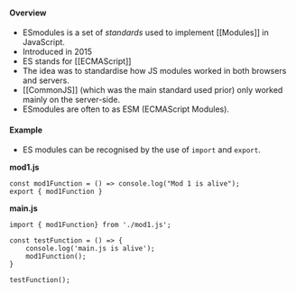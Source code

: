 #### Overview
- ESmodules is a set of *standards* used to implement [[Modules]] in JavaScript.
- Introduced in 2015
- ES stands for [[ECMAScript]]
- The idea was to standardise how JS modules worked in both browsers and servers.
- [[CommonJS]] (which was the main standard used prior) only worked mainly on the server-side.
- ESmodules are often to as ESM (ECMAScript Modules).

#### Example
- ES modules can be recognised by the use of `import` and `export`.

**mod1.js**
```
const mod1Function = () => console.log("Mod 1 is alive");
export { mod1Function }
```

**main.js**
```
import { mod1Function} from './mod1.js';

const testFunction = () => {
	console.log('main.js is alive');
	mod1Function();
}

testFunction();
```